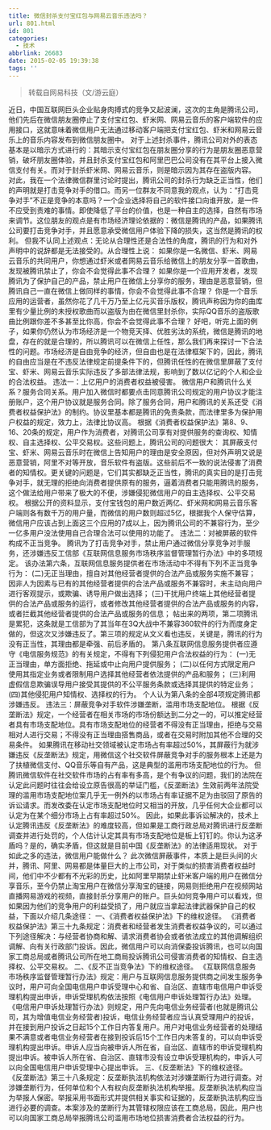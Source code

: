 ```yaml
---
title: 微信封杀支付宝红包与网易云音乐违法吗？
url: 801.html
id: 801
categories:
  - 技术
abbrlink: 26683
date: 2015-02-05 19:39:38
tags: ''
---
```


> 转载自网易科技（文/游云庭）

近日，中国互联网巨头企业贴身肉搏式的竞争又起波澜，这次的主角是腾讯公司，他们先后在微信朋友圈停止了支付宝红包、虾米网、网易云音乐的客户端软件的应用接口，这就意味着微信用户无法通过移动客户端把支付宝红包、虾米和网易云音乐上的音乐内容发布到微信朋友圈中。 对于上述封杀事件，腾讯公司对外的表态基本是以暗示方式进行的：其暗示支付宝红包在朋友圈分享的行为是朋友圈恶意营销，破坏朋友圈体验，并且封杀支付宝红包和阿里巴巴公司没有在其平台上接入微信支付有关。而对于封杀虾米网、网易云音乐，则是暗示因为其存在盗版内容。 对此，我在一个法律微信群里讨论时提出，腾讯公司的封杀行为缺乏正当性，他们的声明就是打击竞争对手的借口。而另一位群友不同意我的观点，认为：“打击竞争对手”不正是竞争的本意吗？一个企业选择将自己的软件接口向谁开放，是一件不应受到责难的事情。即使降低了平台的价值，也是一种自主的选择，自然有市场来调节。这位朋友的观点是有市场经济理论依据的：微信是腾讯的产品，如果腾讯公司要打击竞争对手，并且愿意承受微信用户体验下降的损失，这当然是腾讯的权利。 但我不认同上述观点：无论从合理性还是合法性的角度，腾讯的行为和对外声明中的说辞都是无法接受的。从合理性上说： 如果你是一名微信、虾米、网易云音乐的共同用户，你想通过虾米或者网易云音乐给微信上的朋友分享一首歌曲，发现被腾讯禁止了，你会不会觉得此事不合理？ 如果你是一个应用开发者，发现腾讯为了保护自己的产品，禁止用户在微信上分享你的服务，理由是恶意营销，但腾讯自己一直在微信上做同样的事情，你会不会觉得此事不合理？ 你是一个音乐应用的运营者，虽然你花了几千万乃至上亿元买音乐版权，腾讯声称因为你的曲库里有少量比例的未授权歌曲而以盗版为由在微信里封杀你，实际QQ音乐的盗版歌曲比例跟你差不多甚至比你高，你会不会觉得此事不合理？ 好吧，听完上面的例子，如果你仍然认为市场经济是一个物竞天择、优胜劣汰的系统，微信是腾讯的地盘，存在的就是合理的，所以腾讯可以在微信上任性，那么我们再来探讨一下合法性的问题。市场经济是自由竞争的经济，但自由也是在法律框架下的，因此，腾讯的自由应当是在不违反法律规定前提条件下的，但腾讯任性的在微信里屏蔽了支付宝、虾米、网易云音乐实际违反了多部法律法规，影响到了数以亿记的个人和企业的合法权益。 违法一：上亿用户的消费者权益被侵害。 微信用户和腾讯什么关系？服务合同关系。用户加入微信时都要点击同意腾讯公司规定的用户协议才能注册账户，这个用户协议就是服务合同。除了服务合同，用户和腾讯的关系还受《消费者权益保护法》的制约。协议里基本都是腾讯的免责条款，而法律里多为保护用户权益的规定，效力上，法律比协议高。 根据《消费者权益保护法》第8、9、16、20条的规定，用户作为消费者，对腾讯公司享有对提供服务的查询权、知情权、自主选择权、公平交易权。这些问题上，腾讯公司的问题很大： 其屏蔽支付宝、虾米、网易云音乐时在微信上告知用户的理由是安全原因，但对外声明又说是恶意营销，阿里不对等开放，音乐软件有盗版。这些前后不一致的说法侵害了消费者的知情权。更关键的问题是，它们其实都缺乏正当性，腾讯的真实目的是打击竞争对手，就无理的拒绝向消费者提供原有的服务，逼着消费者只能用腾讯的服务，这个做法给用户带来了极大的不便，涉嫌侵犯微信用户的自主选择权、公平交易权。 根据公开的资料显示，支付宝钱包的用户数近两亿、虾米网和网易云音乐客户端则各有数千万的用户量，而微信的用户数则超过5亿，根据我个人保守估算，微信用户应该占到上面这三个应用的7成以上，因为腾讯公司的不兼容行为，至少一亿多用户没法使用自己合理合法可以使用的功能了。 违法二：对被屏蔽的软件构成不正当竞争。 腾讯为了打击竞争对手，禁止用户通过微信分享竞争对手服务，还涉嫌违反工信部《互联网信息服务市场秩序监督管理暂行办法》中的多项规定。 该办法第六条，互联网信息服务提供者在市场活动中不得有下列不正当竞争行为： (二)无正当理由，擅自对其他经营者提供的合法产品或服务实施不兼容；因非人为因素与已有的其他经营者提供的合法产品或服务不兼容时，未主动向用户进行客观提示，或欺骗、诱导用户做出选择； (三)干扰用户终端上其他经营者提供的合法产品或服务的运行，或者修改其他经营者提供的合法产品或服务的内容，或者拦截其他经营者提供的合法产品或服务的信息； 帖出来的两项，第二项腾讯是累犯，这条就是工信部为了其当年在3Q大战中不兼容360软件的行为而度身定做的，但这次又涉嫌违反了。第三项的规定从文义看也违反，关键是，腾讯的行为没有正当性，其理由都是牵强、前后矛盾的。 第八条互联网信息服务提供者应遵守《电信服务规范》的有关规定，不得有下列侵犯用户合法权益的行为： (一)无正当理由，单方面拒绝、拖延或中止向用户提供服务； (二)以任何方式限定用户使用其指定业务或者限制用户选择其他经营者依法提供的产品和服务； (三)利用虚假信息欺骗误导用户接受其提供的不公平服务条款或选择其提供的特定业务； (四)其他侵犯用户知情权、选择权的行为。 个人认为第八条的全部4项规定腾讯都涉嫌违反。 违法三：屏蔽竞争对手软件涉嫌垄断，滥用市场支配地位。 根据《反垄断法》规定，一个经营者在相关市场的市场份额达到二分之一的，可以推定经营者具有市场支配地位。具有市场支配地位的经营者不得没有正当理由，拒绝与交易相对人进行交易；不得没有正当理由搭售商品，或者在交易时附加其他不合理的交易条件。 如果腾讯在移动社交领域被认定市场占有率超过50%，其屏蔽行为就涉嫌违反《反垄断法》规定，用微信这个社交软件屏蔽竞争对手的服务根本上还是为了扶植微信支付、QQ音乐等自有产品，这是典型的滥用市场支配地位的行为。 但腾讯微信软件在社交软件市场的占有率有多高，是个有争议的问题，我们的法院在认定此问题时往往会给设立原告很高的举证门槛，《反垄断法》生效前两年法院受理的滥用市场支配地位案几乎无一例外的以市场占有率证据不足为由驳回了原告的诉讼请求。而发改委在认定市场支配地位时又相当的开放，几乎任何大企业都可以认定为在某个细分市场上占有率超过50%。 因此，如果此事诉讼解决的，技术上认定腾讯违反《反垄断法》的难度较高，但如果是工商行政总局对腾讯进行反垄断调查并进行处罚的，个人估计认定其具有市场支配地位是板上钉钉的。你认为这矛盾吗？是的，确实矛盾，但这就是目前中国《反垄断法》的法律适用现状。 对于如此之多的违法，微信用户能做什么？ 此次微信屏蔽事件，本质上是巨头间的火并，腾讯、阿里、网易都是体量巨大的上市公司，对于类似的损害消费者权益时间，他们中不少都有不光彩的历史，比如阿里早期禁止虾米客户端的用户在微信分享音乐，至今仍禁止淘宝用户在微信分享淘宝的链接，网易则拒绝用户在视频网站直播网易游戏的视频，直接封杀分享用户的账户。巨头如何竞争用户可以看戏，但如果因为他们的竞争用户的利益受损了，用户就应当拿起法律武器保护自己的权益，下面以介绍几条途径： 一、《消费者权益保护法》下的维权途径。 《消费者权益保护法》第三十九条规定：消费者和经营者发生消费者权益争议的，可以通过下列途径解决：与经营者协商和解、请求消费者协会或者依法成立的其他调解组织调解、向有关行政部门投诉。因此，微信用户可以向消保委投诉腾讯，也可以向国家工商总局或者腾讯公司所在地工商局投诉腾讯公司侵害消费者的知情权、自主选择权、公平交易权。 二、《反不正当竞争法》下的维权途径。 《互联网信息服务市场秩序监督管理暂行办法》规定：用户与互联网信息服务提供商之间发生服务争议时，用户可向全国电信用户申诉受理中心和省、自治区、直辖市电信用户申诉受理机构提出申诉，申诉受理机构依法按照《电信用户申诉处理暂行办法》处理。 《电信用户申诉处理暂行办法》则规定，用户先向电信业务经营者(也就是腾讯公司，其为增值电信业务经营者)投诉，电信业务经营者应当认真受理用户的投诉，并在接到用户投诉之日起15个工作日内答复用户。用户对电信业务经营者的处理结果不满意或者电信业务经营者在接到投诉后15个工作日内未答复的，可以向申诉受理机构提出申诉。申诉人应当向被申诉人所在省，自治区、直辖市的申诉受理机构提出申诉。被申诉人所在省、自治区、直辖市没有设立申诉受理机构的，申诉人可以向全国电信用户申诉受理中心提出申诉。 三、《反垄断法》下的维权途径。 《反垄断法》第三十八条规定：反垄断执法机构依法对涉嫌垄断行为进行调查。对涉嫌垄断行为，任何单位和个人有权向反垄断执法机构举报。反垄断执法机构应当为举报人保密。举报采用书面形式并提供相关事实和证据的，反垄断执法机构应当进行必要的调查。本案涉及的垄断行为其管辖权限应该在工商总局，因此，用户也可以向国家工商总局举报腾讯公司滥用市场地位损害消费者合法权益的行为。